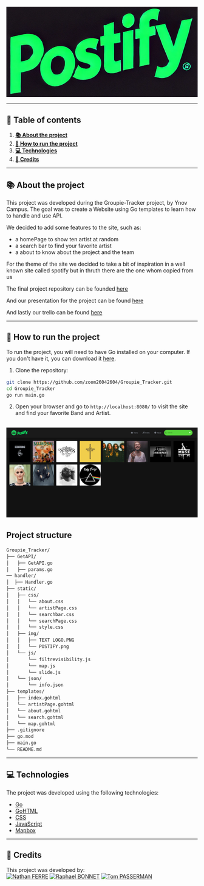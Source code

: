 <p align="center">
  <img src="static/img/TEXT%20LOGO.PNG" alt="banner"/>
</p>

---

## 📖 Table of contents


1. [**📚 About the project**](#-about-the-project)
2. [**🚀 How to run the project**](#-how-to-run-the-project)
3. [**💻 Technologies**](#-technologies)
4. [**👥 Credits**](#-credits)

---

## 📚 About the project

This project was developed during the Groupie-Tracker project, by Ynov Campus. The goal was to create a Website using Go templates to learn how to handle and use API.

We decided to add some features to the site, such as:
- a homePage to show ten artist at random
- a search bar to find your favorite artist
- a about to know about the project and the team

For the theme of the site we decided to take a bit of inspiration in a well known site called spotify but in thruth there are the one whom copied from us 

The final project repository can be founded [here](https://github.com/zoom26042604/Groupie_Tracker)

And our presentation for the project can be found [here](https://www.canva.com/design/DAGgBIMDB50/dKuQRZQub2fcFYP97AXzcg/edit?utm_content=DAGgBIMDB50&utm_campaign=designshare&utm_medium=link2&utm_source=sharebutton)

And lastly our trello can be found [here](https://trello.com/invite/b/67602859ddbab9490a52b7ec/ATTIc68593987b3cf4f8af880611d2be9febA4F2F9EE/groupie-tracker)


---

## 🚀 How to run the project

To run the project, you will need to have Go installed on your computer. If you don't have it, you can download it [here](https://golang.org/dl/).

1. Clone the repository:
```bash
git clone https://github.com/zoom26042604/Groupie_Tracker.git
cd Groupie_Tracker
go run main.go
```

2. Open your browser and go to `http://localhost:8080/` to visit the site and find your favorite Band and Artist.

![alt text](/static/img/presentation_image.png)
---

## Project structure

```bash
Groupie_Tracker/
├── GetAPI/
│   ├── GetAPI.go
│   ├── params.go
── handler/
│  ├── Handler.go
├── static/
│   ├── css/
│   │   └── about.css
│   │   └── artistPage.css
│   │   └── searchbar.css
│   │   └── searchPage.css
│   │   └── style.css
│   ├── img/
│   │   ├── TEXT LOGO.PNG
│   │   └── POSTIFY.png
│   └── js/
│       └── filtrevisibility.js
│       └── map.js
│       └── slide.js
│   └── json/
│       └── info.json
├── templates/
│   ├── index.gohtml
│   └── artistPage.gohtml
│   └── about.gohtml
│   └── search.gohtml
│   └── map.gohtml
├── .gitignore
├── go.mod
├── main.go
└── README.md
```

---
## 💻 Technologies

The project was developed using the following technologies:
- [Go](https://golang.org/)
- [GoHTML](https://pkg.go.dev/html/template)
- [CSS]()
- [JavaScript](https://www.javascript.com/)
- [Mapbox](https://www.mapbox.com/)

---

## 👥 Credits

This project was developed by:
<br>
<a href="https://github.com/zoom26042604"><img src="https://avatars.githubusercontent.com/u/186803356?v=4" alt="Nathan FERRE" width="69" height="69"/></a>
<a href="https://github.com/LeRaphouu"><img src="https://avatars.githubusercontent.com/u/188911609?v=4" alt="Raphael BONNET" width="69" height="69"/></a>
<a href="https://github.com/tompass8"><img src="https://avatars.githubusercontent.com/u/183885775?v=4" alt="Tom PASSERMAN " width="69" height="69"/></a>
